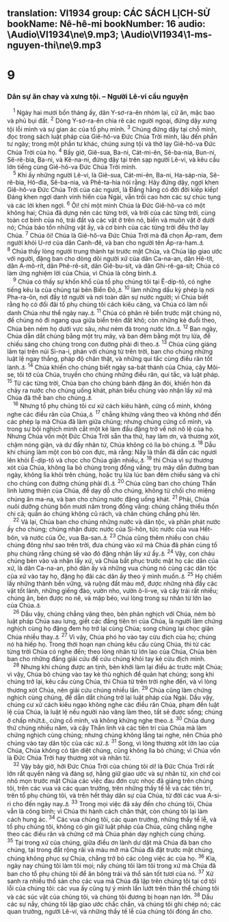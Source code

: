 translation: VI1934
group: CÁC SÁCH LỊCH-SỬ
bookName: Nê-hê-mi 
bookNumber: 16
audio: \Audio\VI1934\ne\9.mp3; \Audio\VI1934\1-ms-nguyen-thi\ne\9.mp3
-------

<div class="title"><h1>9</h1><h3>Dân sự ăn chay và xưng tội. – Người Lê-vi cầu nguyện</h3></div>
<span class="verse ne_9_1"> <sup>1</sup> Ngày hai mươi bốn tháng ấy, dân Y-sơ-ra-ên nhóm lại, cữ ăn, mặc bao và phủ bụi đất. </span>
<span class="verse ne_9_2"><sup>2</sup> Dòng Y-sơ-ra-ên chia rẽ các người ngoại, đứng dậy xưng tội lỗi mình và sự gian ác của tổ phụ mình. </span>
<span class="verse ne_9_3"><sup>3</sup> Chúng đứng dậy tại chỗ mình, đọc trong sách luật pháp của Giê-hô-va Đức Chúa Trời mình, lâu đến phần tư ngày; trong một phần tư khác, chúng xưng tội và thờ lạy Giê-hô-va Đức Chúa Trời của họ. </span>
<span class="verse ne_9_4"><sup>4</sup> Bấy giờ, Giê-sua, Ba-ni, Cát-mi-ên, Sê-ba-nia, Bun-ni, Sê-rê-bia, Ba-ni, và Kê-na-ni, đứng dậy tại trên sạp người Lê-vi, và kêu cầu lớn tiếng cùng Giê-hô-va Đức Chúa Trời mình. <br/></span>
<span class="verse ne_9_5"> <sup>5</sup> Khi ấy những người Lê-vi, là Giê-sua, Cát-mi-ên, Ba-ni, Ha-sáp-nia, Sê-rê-bia, Hô-đia, Sê-ba-nia, và Phê-ta-hia nói rằng: Hãy đứng dậy, ngợi khen Giê-hô-va Đức Chúa Trời của các ngươi, là Đấng hằng có đời đời kiếp kiếp! Đáng khen ngợi danh vinh hiển của Ngài, vẫn trổi cao hơn các sự chúc tụng và các lời khen ngợi. </span>
<span class="verse ne_9_6"><sup>6</sup> Ôi! chỉ một mình Chúa là Đức Giê-hô-va có một không hai; Chúa đã dựng nên các từng trời, và trời của các từng trời, cùng toàn cơ binh của nó, trái đất và các vật ở trên nó, biển và muôn vật ở dưới nó; Chúa bảo tồn những vật ấy, và cơ binh của các từng trời đều thờ lạy Chúa. </span>
<span class="verse ne_9_7"><sup>7</sup> Chúa ôi! Chúa là Giê-hô-va Đức Chúa Trời mà đã chọn Áp-ram, đem người khỏi U-rơ của dân Canh-đê, và ban cho người tên Áp-ra-ham.<a data-toggle="tooltip" data-placement="bottom" title="Sa 11:31; 12:1; 17:5">⚓</a></span>
<span class="verse ne_9_8"><sup>8</sup> Chúa thấy lòng người trung thành tại trước mặt Chúa, và Chúa lập giao ước với người, đặng ban cho dòng dõi người xứ của dân Ca-na-an, dân Hê-tít, dân A-mô-rít, dân Phê-rê-sít, dân Giê-bu-sít, và dân Ghi-rê-ga-sít; Chúa có làm ứng nghiệm lời của Chúa, vì Chúa là công bình.<a data-toggle="tooltip" data-placement="bottom" title="Sa 15:18-21">⚓</a><br/></span>
<span class="verse ne_9_9"> <sup>9</sup> Chúa có thấy sự khốn khổ của tổ phụ chúng tôi tại Ê-díp-tô, có nghe tiếng kêu la của chúng tại bên Biển Đỏ,<a data-toggle="tooltip" data-placement="bottom" title="Xu 3:7; 14:10-12">⚓</a></span>
<span class="verse ne_9_10"><sup>10</sup> làm những dấu kỳ phép lạ nơi Pha-ra-ôn, nơi đầy tớ người và nơi toàn dân sự nước người; vì Chúa biết rằng họ có đối đãi tổ phụ chúng tôi cách kiêu căng, và Chúa có làm nổi danh Chúa như thể ngày nay.<a data-toggle="tooltip" data-placement="bottom" title="Xu 7:8–12:32">⚓</a></span>
<span class="verse ne_9_11"><sup>11</sup> Chúa có phân rẽ biển trước mặt chúng nó, để chúng nó đi ngang qua giữa biển trên đất khô; còn những kẻ đuổi theo, Chúa bèn ném họ dưới vực sâu, như ném đá trong nước lớn.<a data-toggle="tooltip" data-placement="bottom" title="Xu 14:21-29; 15:4-5">⚓</a></span>
<span class="verse ne_9_12"><sup>12</sup> Ban ngày, Chúa dẫn dắt chúng bằng một trụ mây, và ban đêm bằng một trụ lửa, để chiếu sáng cho chúng trong con đường phải đi theo.<a data-toggle="tooltip" data-placement="bottom" title="Xu 13:21-22">⚓</a></span>
<span class="verse ne_9_13"><sup>13</sup> Chúa cũng giáng lâm tại trên núi Si-na-i, phán với chúng từ trên trời, ban cho chúng những luật lệ ngay thẳng, pháp độ chân thật, và những qui tắc cùng điều răn tốt lành.<a data-toggle="tooltip" data-placement="bottom" title="Xu 19:18–23:33">⚓</a></span>
<span class="verse ne_9_14"><sup>14</sup> Chúa khiến cho chúng biết ngày sa-bát thánh của Chúa, cậy Môi-se, tôi tớ của Chúa, truyền cho chúng những điều răn, qui tắc, và luật pháp. </span>
<span class="verse ne_9_15"><sup>15</sup> Từ các từng trời, Chúa ban cho chúng bánh đặng ăn đói, khiến hòn đá chảy ra nước cho chúng uống khát, phán biểu chúng vào nhận lấy xứ mà Chúa đã thề ban cho chúng.<a data-toggle="tooltip" data-placement="bottom" title="Xu 16:4-15; 17:1-7; Phu 1:21">⚓</a><br/></span>
<span class="verse ne_9_16"> <sup>16</sup> Nhưng tổ phụ chúng tôi cư xử cách kiêu hãnh, cứng cổ mình, không nghe các điều răn của Chúa,<a data-toggle="tooltip" data-placement="bottom" title="Dan 14:1-4; Phu 1:26-33">⚓</a></span>
<span class="verse ne_9_17"><sup>17</sup> chẳng khứng vâng theo và không nhớ đến các phép lạ mà Chúa đã làm giữa chúng; nhưng chúng cứng cổ mình, và trong sự bội nghịch mình cắt một kẻ làm đầu đặng trở về nơi nô lệ của họ. Nhưng Chúa vốn một Đức Chúa Trời sẵn tha thứ, hay làm ơn, và thương xót, chậm nóng giận, và dư đầy nhân từ, Chúa không có lìa bỏ chúng.<a data-toggle="tooltip" data-placement="bottom" title="Xu 34:6; Dan 14:18">⚓</a></span>
<span class="verse ne_9_18"><sup>18</sup> Dẫu khi chúng làm một con bò con đực, mà rằng: Nầy là thần đã dẫn các ngươi lên khỏi Ê-díp-tô và chọc cho Chúa giận nhiều,<a data-toggle="tooltip" data-placement="bottom" title="Xu 32:1-4">⚓</a></span>
<span class="verse ne_9_19"><sup>19</sup> thì Chúa vì sự thương xót của Chúa, không lìa bỏ chúng trong đồng vắng; trụ mây dẫn đường ban ngày, không lìa khỏi trên chúng, hoặc trụ lửa lúc ban đêm chiếu sáng và chỉ cho chúng con đường chúng phải đi.<a data-toggle="tooltip" data-placement="bottom" title="Phu 8:2-4">⚓</a></span>
<span class="verse ne_9_20"><sup>20</sup> Chúa cũng ban cho chúng Thần linh lương thiện của Chúa, để dạy dỗ cho chúng, không từ chối cho miệng chúng ăn ma-na, và ban cho chúng nước đặng uống khát. </span>
<span class="verse ne_9_21"><sup>21</sup> Phải, Chúa nuôi dưỡng chúng bốn mươi năm trong đồng vắng: chúng chẳng thiếu thốn chi cả; quần áo chúng không cũ rách, và chân chúng chẳng phù lên. <br/></span>
<span class="verse ne_9_22"> <sup>22</sup> Vả lại, Chúa ban cho chúng những nước và dân tộc, và phân phát nước ấy cho chúng; chúng nhận được nước của Si-hôn, tức nước của vua Hết-bôn, và nước của Óc, vua Ba-san.<a data-toggle="tooltip" data-placement="bottom" title="Dan 21:21-35">⚓</a></span>
<span class="verse ne_9_23"><sup>23</sup> Chúa cũng thêm nhiều con cháu chúng đông như sao trên trời, đưa chúng vào xứ mà Chúa đã phán cùng tổ phụ chúng rằng chúng sẽ vào đó đặng nhận lấy xứ ấy.<a data-toggle="tooltip" data-placement="bottom" title="Sa 15:5; 22:17; Gios 3:14-17">⚓</a></span>
<span class="verse ne_9_24"><sup>24</sup> Vậy, con cháu chúng bèn vào và nhận lấy xứ, và Chúa bắt phục trước mặt họ các dân của xứ, là dân Ca-na-an, phó dân ấy và những vua chúng nó cùng các dân tộc của xứ vào tay họ, đặng họ đãi các dân ấy theo ý mình muốn.<a data-toggle="tooltip" data-placement="bottom" title="Gios 11:23">⚓</a></span>
<span class="verse ne_9_25"><sup>25</sup> Họ chiếm lấy những thành bền vững, và ruộng đất màu mỡ, được những nhà đầy các vật tốt lành, những giếng đào, vườn nho, vườn ô-li-ve, và cây trái rất nhiều; chúng ăn, bèn được no nê, và mập béo, vui lòng trong sự nhân từ lớn lao của Chúa.<a data-toggle="tooltip" data-placement="bottom" title="Phu 6:10-11">⚓</a><br/></span>
<span class="verse ne_9_26"> <sup>26</sup> Dầu vậy, chúng chẳng vâng theo, bèn phản nghịch với Chúa, ném bỏ luật pháp Chúa sau lưng, giết các đấng tiên tri của Chúa, là người làm chứng nghịch cùng họ đặng đem họ trở lại cùng Chúa; song chúng lại chọc giận Chúa nhiều thay.<a data-toggle="tooltip" data-placement="bottom" title="Cac 2:11-16">⚓</a></span>
<span class="verse ne_9_27"><sup>27</sup> Vì vậy, Chúa phó họ vào tay cừu địch của họ; chúng nó hà hiếp họ. Trong thời hoạn nạn chúng kêu cầu cùng Chúa, thì từ các từng trời Chúa có nghe đến; theo lòng nhân từ lớn lao của Chúa, Chúa bèn ban cho những đấng giải cứu để cứu chúng khỏi tay kẻ cừu địch mình. <br/></span>
<span class="verse ne_9_28"> <sup>28</sup> Nhưng khi chúng được an tịnh, bèn khởi làm lại điều ác trước mặt Chúa; vì vậy, Chúa bỏ chúng vào tay kẻ thù nghịch để quản hạt chúng; song khi chúng trở lại, kêu cầu cùng Chúa, thì Chúa từ trên trời nghe đến, và vì lòng thương xót Chúa, nên giải cứu chúng nhiều lần. </span>
<span class="verse ne_9_29"><sup>29</sup> Chúa cũng làm chứng nghịch cùng chúng, để dẫn dắt chúng trở lại luật pháp của Ngài. Dầu vậy, chúng cư xử cách kiêu ngạo không nghe các điều răn Chúa, phạm đến luật lệ của Chúa, là luật lệ nếu người nào vâng làm theo, tất sẽ được sống; chúng ở chấp nhứt<a data-toggle="tooltip" data-placement="bottom" title="Nguyên bổn rằng: đưa vai chấp nhứt">⚓</a>, cứng cổ mình, và không khứng nghe theo.<a data-toggle="tooltip" data-placement="bottom" title="Le 18:5">⚓</a></span>
<span class="verse ne_9_30"><sup>30</sup> Chúa dung thứ chúng nhiều năm, và cậy Thần linh và các tiên tri của Chúa mà làm chứng nghịch cùng chúng; nhưng chúng không lắng tai nghe, nên Chúa phó chúng vào tay dân tộc của các xứ.<a data-toggle="tooltip" data-placement="bottom" title="2Vua 17:13-18; 2Su 36:15-16">⚓</a></span>
<span class="verse ne_9_31"><sup>31</sup> Song, vì lòng thương xót lớn lao của Chúa, Chúa không có tận diệt chúng, cũng không lìa bỏ chúng; vì Chúa vốn là Đức Chúa Trời hay thương xót và nhân từ. <br/></span>
<span class="verse ne_9_32"> <sup>32</sup> Vậy bây giờ, hỡi Đức Chúa Trời của chúng tôi ơi! là Đức Chúa Trời rất lớn rất quyền năng và đáng sợ, hằng giữ giao ước và sự nhân từ, xin chớ coi nhỏ mọn trước mặt Chúa các việc đau đớn cực nhọc đã giáng trên chúng tôi, trên các vua và các quan trưởng, trên những thầy tế lễ và các tiên tri, trên tổ phụ chúng tôi, và trên hết thảy dân sự của Chúa, từ đời các vua A-si-ri cho đến ngày nay.<a data-toggle="tooltip" data-placement="bottom" title="2Vua 15:19,29; 17:3-6; Exo 4:2,10">⚓</a></span>
<span class="verse ne_9_33"><sup>33</sup> Trong mọi việc đã xảy đến cho chúng tôi, Chúa vẫn là công bình; vì Chúa thi hành cách chân thật, còn chúng tôi lại làm cách hung ác. </span>
<span class="verse ne_9_34"><sup>34</sup> Các vua chúng tôi, các quan trưởng, những thầy tế lễ, và tổ phụ chúng tôi, không có gìn giữ luật pháp của Chúa, cũng chẳng nghe theo các điều răn và chứng cớ mà Chúa phán dạy nghịch cùng chúng. </span>
<span class="verse ne_9_35"><sup>35</sup> Tại trong xứ của chúng, giữa điều ơn lành dư dật mà Chúa đã ban cho chúng, tại trong đất rộng rãi và màu mỡ mà Chúa đã đặt trước mặt chúng, chúng không phục sự Chúa, chẳng trở bỏ các công việc ác của họ. </span>
<span class="verse ne_9_36"><sup>36</sup> Kìa, ngày nay chúng tôi làm tôi mọi; nầy chúng tôi làm tôi trong xứ mà Chúa đã ban cho tổ phụ chúng tôi để ăn bông trái và thổ sản tốt tươi của nó. </span>
<span class="verse ne_9_37"><sup>37</sup> Xứ sanh ra nhiều thổ sản cho các vua mà Chúa đã lập trên chúng tôi tại cớ tội lỗi của chúng tôi: các vua ấy cũng tự ý mình lấn lướt trên thân thể chúng tôi và các súc vật của chúng tôi, và chúng tôi đương bị hoạn nạn lớn. </span>
<span class="verse ne_9_38"><sup>38</sup> Dầu các sự nầy, chúng tôi lập giao ước chắc chắn, và chúng tôi ghi chép nó; các quan trưởng, người Lê-vi, và những thầy tế lễ của chúng tôi đóng ấn cho. <br/></span>
